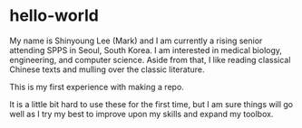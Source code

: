 # hello-world
My name is Shinyoung Lee (Mark) and I am currently a rising senior attending SPPS in Seoul, South Korea. I am interested in medical biology, engineering, and computer science. Aside from that, I like reading classical Chinese texts and mulling over the classic literature. 

This is my first experience with making a repo.

It is a little bit hard to use these for the first time, but I am sure things will go well as I try my best to improve upon my skills and expand my toolbox. 
